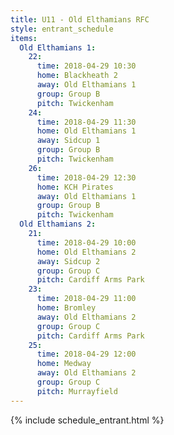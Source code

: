 ```yaml
---
title: U11 - Old Elthamians RFC
style: entrant_schedule
items:
  Old Elthamians 1:
    22:
      time: 2018-04-29 10:30
      home: Blackheath 2
      away: Old Elthamians 1
      group: Group B
      pitch: Twickenham
    24:
      time: 2018-04-29 11:30
      home: Old Elthamians 1
      away: Sidcup 1
      group: Group B
      pitch: Twickenham
    26:
      time: 2018-04-29 12:30
      home: KCH Pirates
      away: Old Elthamians 1
      group: Group B
      pitch: Twickenham
  Old Elthamians 2:
    21:
      time: 2018-04-29 10:00
      home: Old Elthamians 2
      away: Sidcup 2
      group: Group C
      pitch: Cardiff Arms Park
    23:
      time: 2018-04-29 11:00
      home: Bromley
      away: Old Elthamians 2
      group: Group C
      pitch: Cardiff Arms Park
    25:
      time: 2018-04-29 12:00
      home: Medway
      away: Old Elthamians 2
      group: Group C
      pitch: Murrayfield
---
```


{% include schedule_entrant.html %}
